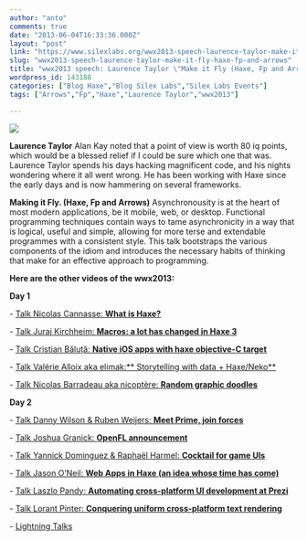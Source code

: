 ```yaml
---
author: "anto"
comments: true
date: "2013-06-04T16:33:36.000Z"
layout: "post"
link: "https://www.silexlabs.org/wwx2013-speech-laurence-taylor-make-it-fly-haxe-fp-and-arrows/"
slug: "wwx2013-speech-laurence-taylor-make-it-fly-haxe-fp-and-arrows"
title: "wwx2013 speech: Laurence Taylor \"Make it Fly (Haxe, Fp and Arrows)\""
wordpress_id: 143188
categories: ["Blog Haxe","Blog Silex Labs","Silex Labs Events"]
tags: ["Arrows","Fp","Haxe","Laurence Taylor","wwx2013"]

---
```

[![](https://www.silexlabs.org/wp-content/uploads/2013/06/bandeau-blog-laurence.jpg)](https://www.silexlabs.org/143188/the-blog/blog-silex-labs/wwx2013-speech-laurence-taylor-make-it-fly-haxe-fp-and-arrows/attachment/bandeau-blog-laurence/)

**Laurence Taylor**
Alan Kay noted that a point of view is worth 80 iq points, which would be a blessed relief if I could be sure which one that was. Laurence Taylor spends his days hacking magnificent code, and his nights wondering where it all went wrong. He has been working with Haxe since the early days and is now hammering on several frameworks.

**Making it Fly. (Haxe, Fp and Arrows)**
Asynchronousity is at the heart of most modern applications, be it mobile, web, or desktop. Functional programming techniques contain ways to tame asynchronicity in a way that is logical, useful and simple, allowing for more terse and extendable programmes with a consistent style. This talk bootstraps the various components of the idiom and introduces the necessary habits of thinking that make for an effective approach to programming.


**Here are the other videos of the wwx2013:**


**Day 1**






- [Talk Nicolas Cannasse: **What is Haxe?**](https://www.silexlabs.org/140469/the-blog/wwx2013-speech-nicolas-cannasse-what-is-haxe/)

- [Talk Juraj Kirchheim: **Macros: a lot has changed in Haxe 3**](https://www.silexlabs.org/?p=142242)

- [Talk Cristian Băluță: **Native iOS apps with haxe objective-C target**](https://www.silexlabs.org/?p=142686)

- [Talk Valérie Alloix aka elimak:** Storytelling with data + Haxe/Neko**](https://www.silexlabs.org/?p=142722)

- [Talk Nicolas Barradeau aka nicoptère: **Random graphic doodles**](https://www.silexlabs.org/?p=142737)

**Day 2**

- [Talk Danny Wilson & Ruben Weijers: **Meet Prime, join forces**](https://www.silexlabs.org/?p=142746)

- [Talk Joshua Granick: **OpenFL announcement**](https://www.silexlabs.org/?p=142542)

- [Talk Yannick Dominguez & Raphaël Harmel: **Cocktail for game UIs**](https://www.silexlabs.org/?p=142483)

- [Talk Jason O’Neil: **Web Apps in Haxe (an idea whose time has come)**](https://www.silexlabs.org/?p=142800)

- [Talk Laszlo Pandy: **Automating cross-platform UI development at Prezi**](https://www.silexlabs.org/?p=142721)

- [Talk Lorant Pinter: **Conquering uniform cross-platform text rendering**](https://www.silexlabs.org/?p=142774)

- [Lightning Talks](https://www.silexlabs.org/?p=143115)



